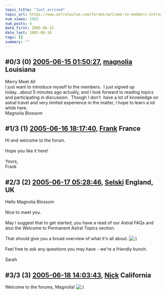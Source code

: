 ```yaml
---
topic_title: "Just arrived"
topic_url: https://www.astralpulse.com/forums/welcome-to-members-introductions!/just-arrived
num_views: 1452
num_posts: 4
date_first: 2005-06-15
date_last: 2005-06-18
tags: []
summary: ""
---
```


## \#0/3 (0) [2005-06-15 01:50:27](https://www.astralpulse.com/forums/index.php?msg=166678), [magnolia](https://www.astralpulse.com/forums/profile/?u=9248) Louisiana ##
<section>
<span class="bbc_color" style="color: green;">
</span>
Merry Meet All
<br>
I just want to introduce myself to the members.  I just signed up today...about 5 minutes ago actually, and I look forward to reading topics and participating in discussion.  Though I don't  have a lot of knowledge on astral travel and very limited experience in the matter, I hope to learn a lot while here.
<br>
Magnolia Blossom
</section>

## \#1/3 (1) [2005-06-16 18:17:40](https://www.astralpulse.com/forums/index.php?msg=166901), [Frank](https://www.astralpulse.com/forums/profile/?u=359) France ##
<section>
Hi and welcome to the forum.
<br>
<br>
Hope you like it here!
<br>
<br>
Yours,
<br>
Frank
</section>

## \#2/3 (2) [2005-06-17 05:28:46](https://www.astralpulse.com/forums/index.php?msg=166949), [Selski](https://www.astralpulse.com/forums/profile/?u=6012) England, UK ##
<section>
Hello Magnolia Blossom
<br>
<br>
Nice to meet you.
<br>
<br>
May I suggest that to get started, you have a read of our Astral FAQs and also the Welcome to Permanent Astral Topics section.
<br>
<br>
That should give you a broad overview of what it's all about.
<img alt=":)" class="smiley" src="https://www.astralpulse.com/forums/Smileys/fugue/smiley.png" title="Smiley"/>
<br>
<br>
Feel free to ask any questions you may have - we're a friendly bunch.
<br>
<br>
Sarah
</section>

## \#3/3 (3) [2005-06-18 14:03:43](https://www.astralpulse.com/forums/index.php?msg=167103), [Nick](https://www.astralpulse.com/forums/profile/?u=2080) California ##
<section>
Welcome to the forums, Magnolia!
<img alt=":)" class="smiley" src="https://www.astralpulse.com/forums/Smileys/fugue/smiley.png" title="Smiley"/>
</section>